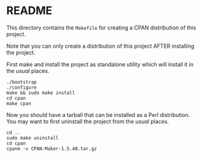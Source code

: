 # README

This directory contains the `Makefile` for creating a CPAN
distribution of this project.

Note that you can only create a distribution of this project AFTER
installing the project.

First make and install the project as standalone utility which will
install it in the _usual_ places.

```
./bootstrap
./configure
make && sudo make install
cd cpan
make cpan
```

Now you should have a tarball that can be installed as a Perl
distribution.  You may want to first uninstall the project from the
_usual_ places.

```
cd ..
sudo make uninstall
cd cpan
cpanm -v CPAN-Maker-1.5.40.tar.gz
```

